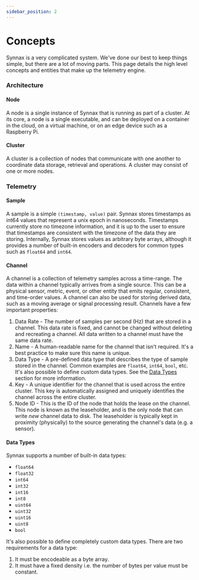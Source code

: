 ```yaml
---
sidebar_position: 2
---
```

# Concepts

Synnax is a very complicated system. We've done our best to keep things simple, but there are a lot of moving parts. This 
page details the high level concepts and entities that make up the telemetry engine.

### Architecture 

#### Node 

A node is a single instance of Synnax that is running as part of a cluster. At its core, a node is a single
executable, and can be deployed on a container in the cloud, on a virtual machine, or on an edge device such as a 
Raspberry Pi.

#### Cluster

A cluster is a collection of nodes that communicate with one another to coordinate data storage, retrieval
and operations. A cluster may consist of one or more nodes.

### Telemetry 

#### Sample

A sample is a simple `(timestamp, value)` pair. Synnax stores timestamps as int64 values that represent
a unix epoch in nanoseconds. Timestamps currently store no timezone information, and it is up to the user to ensure
that timestamps are consistent with the timezone of the data they are storing. Internally, Synnax stores values as
arbitrary byte arrays, although it provides a number of built-in encoders and decoders for common types such as `float64`
and `int64`.

#### Channel 

A channel is a collection of telemetry samples across a time-range. The data within a channel typically 
arrives from a single source. This can be a physical sensor, metric, event, or other entity that emits regular, consistent,
and time-order values. A channel can also be used for storing derived data, such as a moving average or signal
processing result. Channels have a few important properties:

1. Data Rate - The number of samples per second (Hz) that are stored in a channel. This data rate is fixed, and cannot
be changed without deleting and recreating a channel. All data written to a channel must have the same data rate.
2. Name - A human-readable name for the channel that isn't required. It's a best practice to make sure this name is unique.
3. Data Type - A pre-defined data type that describes the type of sample stored in the channel. Common examples are `float64`,
`int64`, `bool`, etc. It's also possible to define custom data types. See the [Data Types](#data-types) section for more
information.
4. Key - A unique identifier for the channel that is used across the entire cluster. This key is automatically assigned 
and uniquely identifies the channel across the entire cluster.
5. Node ID - This is the ID of the node that holds the lease on the channel. This node is known as the leaseholder, and
is the only node that can write *new* channel data to disk. The leaseholder is typically kept in proximity (physically) 
to the source generating the channel's data (e.g. a sensor).

#### Data Types

Synnax supports a number of built-in data types:

- `float64`
- `float32`
- `int64`
- `int32`
- `int16`
- `int8`
- `uint64`
- `uint32`
- `uint16`
- `uint8`
- `bool`

It's also possible to define completely custom data types. There are two requirements for a data type:

1. It must be encodeable as a byte array.
2. It must have a fixed density i.e. the number of bytes per value must be constant.